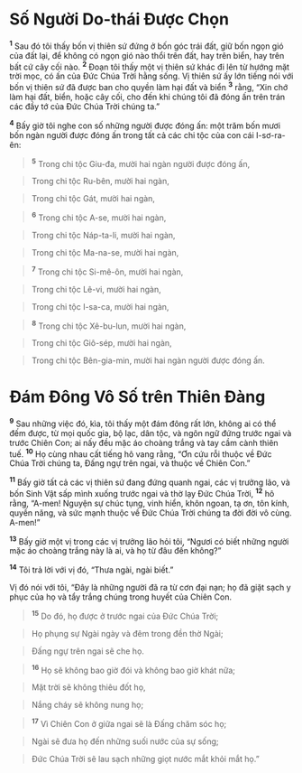 # Số Người Do-thái Được Chọn
<sup><b>1</b></sup> Sau đó tôi thấy bốn vị thiên sứ đứng ở bốn góc trái đất, giữ bốn ngọn gió của đất lại, để không có ngọn gió nào thổi trên đất, hay trên biển, hay trên bất cứ cây cối nào. <sup><b>2</b></sup> Đoạn tôi thấy một vị thiên sứ khác đi lên từ hướng mặt trời mọc, có ấn của Đức Chúa Trời hằng sống. Vị thiên sứ ấy lớn tiếng nói với bốn vị thiên sứ đã được ban cho quyền làm hại đất và biển <sup><b>3</b></sup> rằng, “Xin chớ làm hại đất, biển, hoặc cây cối, cho đến khi chúng tôi đã đóng ấn trên trán các đầy tớ của Đức Chúa Trời chúng ta.”

<sup><b>4</b></sup> Bấy giờ tôi nghe con số những người được đóng ấn: một trăm bốn mươi bốn ngàn người được đóng ấn trong tất cả các chi tộc của con cái I-sơ-ra-ên:


> <sup><b>5</b></sup> Trong chi tộc Giu-đa, mười hai ngàn người được đóng ấn,
>


> Trong chi tộc Ru-bên, mười hai ngàn,
>


> Trong chi tộc Gát, mười hai ngàn,
>


> <sup><b>6</b></sup> Trong chi tộc A-se, mười hai ngàn,
>


> Trong chi tộc Náp-ta-li, mười hai ngàn,
>


> Trong chi tộc Ma-na-se, mười hai ngàn,
>


> <sup><b>7</b></sup> Trong chi tộc Si-mê-ôn, mười hai ngàn,
>


> Trong chi tộc Lê-vi, mười hai ngàn,
>


> Trong chi tộc I-sa-ca, mười hai ngàn,
>


> <sup><b>8</b></sup> Trong chi tộc Xê-bu-lun, mười hai ngàn,
>


> Trong chi tộc Giô-sép, mười hai ngàn,
>


> Trong chi tộc Bên-gia-min, mười hai ngàn người được đóng ấn.
>


# Đám Đông Vô Số trên Thiên Đàng
<sup><b>9</b></sup> Sau những việc đó, kìa, tôi thấy một đám đông rất lớn, không ai có thể đếm được, từ mọi quốc gia, bộ lạc, dân tộc, và ngôn ngữ đứng trước ngai và trước Chiên Con; ai nấy đều mặc áo choàng trắng và tay cầm cành thiên tuế. <sup><b>10</b></sup> Họ cùng nhau cất tiếng hô vang rằng, “Ơn cứu rỗi thuộc về Đức Chúa Trời chúng ta, Đấng ngự trên ngai, và thuộc về Chiên Con.”

<sup><b>11</b></sup> Bấy giờ tất cả các vị thiên sứ đang đứng quanh ngai, các vị trưởng lão, và bốn Sinh Vật sấp mình xuống trước ngai và thờ lạy Đức Chúa Trời, <sup><b>12</b></sup> hô rằng, “A-men! Nguyện sự chúc tụng, vinh hiển, khôn ngoan, tạ ơn, tôn kính, quyền năng, và sức mạnh thuộc về Đức Chúa Trời chúng ta đời đời vô cùng. A-men!”

<sup><b>13</b></sup> Bấy giờ một vị trong các vị trưởng lão hỏi tôi, “Ngươi có biết những người mặc áo choàng trắng này là ai, và họ từ đâu đến không?”

<sup><b>14</b></sup> Tôi trả lời với vị đó, “Thưa ngài, ngài biết.”

Vị đó nói với tôi, “Đây là những người đã ra từ cơn đại nạn; họ đã giặt sạch y phục của họ và tẩy trắng chúng trong huyết của Chiên Con.


> <sup><b>15</b></sup> Do đó, họ được ở trước ngai của Đức Chúa Trời;
>


> Họ phụng sự Ngài ngày và đêm trong đền thờ Ngài;
>


> Đấng ngự trên ngai sẽ che họ.
>


> <sup><b>16</b></sup> Họ sẽ không bao giờ đói và không bao giờ khát nữa;
>


> Mặt trời sẽ không thiêu đốt họ,
>


> Nắng cháy sẽ không nung họ;
>


> <sup><b>17</b></sup> Vì Chiên Con ở giữa ngai sẽ là Đấng chăm sóc họ;
>


> Ngài sẽ đưa họ đến những suối nước của sự sống;
>


> Đức Chúa Trời sẽ lau sạch những giọt nước mắt khỏi mắt họ.”
>